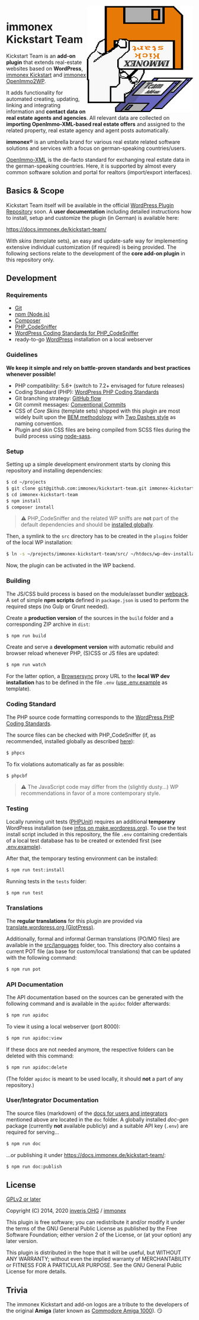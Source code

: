 <img src="assets/immonex-kickstart-team-logo.png" width="286" height="286" align="right" alt="immonex Kickstart Team Logo">

# immonex Kickstart Team

Kickstart Team is an **add-on plugin** that extends real-estate websites based on **WordPress**, [immonex Kickstart](https://de.wordpress.org/plugins/immonex-kickstart/) and [immonex OpenImmo2WP](https://immonex.dev/).

It adds functionality for automated creating, updating, linking and integrating information and **contact data on real estate agents and agencies**. All relevant data are collected on **importing OpenImmo-XML-based real estate offers** and assigned to the related property, real estate agency and agent posts automatically.

**immonex**® is an umbrella brand for various real estate related software solutions and services with a focus on german-speaking countries/users.

[OpenImmo-XML](http://openimmo.de/) is the de-facto standard for exchanging real estate data in the german-speaking countries. Here, it is supported by almost every common software solution and portal for realtors (import/export interfaces).

## Basics & Scope

Kickstart Team itself will be available in the official [WordPress Plugin Repository](https://wordpress.org/plugins/) soon. A **user documentation** including detailed instructions how to install, setup and customize the plugin (in German) is available here:

https://docs.immonex.de/kickstart-team/

With *skins* (template sets), an easy and update-safe way for implementing extensive individual customization (if required) is being provided. The following sections relate to the development of the **core add-on plugin** in this repository only.

## Development

### Requirements

- [Git](https://git-scm.com/book/en/v2/Getting-Started-Installing-Git)
- [npm (Node.js)](https://www.npmjs.com/get-npm)
- [Composer](https://getcomposer.org/)
- [PHP_CodeSniffer](https://github.com/squizlabs/PHP_CodeSniffer)
- [WordPress Coding Standards for PHP_CodeSniffer](https://github.com/WordPress/WordPress-Coding-Standards)
- ready-to-go [WordPress](https://wordpress.org/download/) installation on a local webserver

### Guidelines

**We keep it simple and rely on battle-proven standards and best practices whenever possible!**

- PHP compatibility: 5.6+ (switch to 7.2+ envisaged for future releases)
- Coding Standard (PHP): [WordPress PHP Coding Standards](https://make.wordpress.org/core/handbook/best-practices/coding-standards/php/)
- Git branching strategy: [GitHub flow](https://guides.github.com/introduction/flow/)
- Git commit messages: [Conventional Commits](https://www.conventionalcommits.org/)
- CSS of *Core Skins* (template sets) shipped with this plugin are most widely built upon the [BEM methodology](https://en.bem.info/methodology/) with [Two Dashes style](https://en.bem.info/methodology/naming-convention/#two-dashes-style) as naming convention.
- Plugin and skin CSS files are being compiled from SCSS files during the build process using [node-sass](https://github.com/sass/node-sass).

### Setup

Setting up a simple development environment starts by cloning this repository and installing dependencies:

```bash
$ cd ~/projects
$ git clone git@github.com:immonex/kickstart-team.git immonex-kickstart-team
$ cd immonex-kickstart-team
$ npm install
$ composer install
```
> :warning: PHP_CodeSniffer and the related WP sniffs are **not** part of the default dependencies and should be [installed globally](https://github.com/WordPress/WordPress-Coding-Standards#composer).

Then, a symlink to the `src` directory has to be created in the `plugins` folder of the local WP installation:

```bash
$ ln -s ~/projects/immonex-kickstart-team/src/ ~/htdocs/wp-dev-installation/wp-content/plugins/immonex-kickstart-team
```

Now, the plugin can be activated in the WP backend.

### Building

The JS/CSS build process is based on the module/asset bundler [webpack](https://webpack.js.org/). A set of simple **npm scripts** defined in `package.json` is used to perform the required steps (no Gulp or Grunt needed).

Create a **production version** of the sources in the `build` folder and a corresponding ZIP archive in `dist`:

```bash
$ npm run build
```

Create and serve a **development version** with automatic rebuild and browser reload whenever PHP, (S)CSS or JS files are updated:

```bash
$ npm run watch
```

For the latter option, a [Browsersync](https://browsersync.io/) proxy URL to the **local WP dev installation** has to be defined in the file `.env` ([use .env.example](.env.example) as template).

### Coding Standard

The PHP source code formatting corresponds to the [WordPress PHP Coding Standards](https://make.wordpress.org/core/handbook/best-practices/coding-standards/php/).

The source files can be checked with PHP_CodeSniffer (if, as recommended, installed globally as described [here](https://github.com/WordPress/WordPress-Coding-Standards#composer)):

```bash
$ phpcs
```

To fix violations automatically as far as possible:

```bash
$ phpcbf
```

> :warning: The JavaScript code may differ from the (slightly dusty...) WP recommendations in favor of a more contemporary style.

### Testing

Locally running unit tests ([PHPUnit](https://phpunit.de/)) requires an additional **temporary** WordPress installation (see [infos on make.wordpress.org](https://make.wordpress.org/cli/handbook/plugin-unit-tests/#running-tests-locally)). To use the test install script included in this repository, the file `.env` containing credentials of a local test database has to be created or extended first (see [.env.example](.env.example)).

After that, the temporary testing environment can be installed:

```bash
$ npm run test:install
```

Running tests in the `tests` folder:

```bash
$ npm run test
```

### Translations

The **regular translations** for this plugin are provided via [translate.wordpress.org (GlotPress)](https://translate.wordpress.org/projects/wp-plugins/immonex-kickstart-team/).

Additionally, formal and informal German translations (PO/MO files) are available in the [src/languages](src/languages) folder, too. This directory also contains a current POT file (as base for custom/local translations) that can be updated with the following command:

```bash
$ npm run pot
```

### API Documentation

The API documentation based on the sources can be generated with the following command and is available in the `apidoc` folder afterwards:

```bash
$ npm run apidoc
```

To view it using a local webserver (port 8000):

```bash
$ npm run apidoc:view
```

If these docs are not needed anymore, the respective folders can be deleted with this command:

```bash
$ npm run apidoc:delete
```

(The folder `apidoc` is meant to be used locally, it should **not** a part of any repository.)

### User/Integrator Documentation

The source files (markdown) of the [docs for users and integrators](https://docs.immonex.de/kickstart-team/) mentioned above are located in the `doc` folder. A globally installed *doc-gen* package (currently **not** available publicly) and a suitable API key (`.env`) are required for serving...

```bash
$ npm run doc
```

...or publishing it under https://docs.immonex.de/kickstart-team/:

```bash
$ npm run doc:publish
```

## License

[GPLv2 or later](LICENSE)

Copyright (C) 2014, 2020 [inveris OHG](https://inveris.de/) / [immonex](https://immonex.dev/)

This plugin is free software; you can redistribute it and/or modify it under the terms of the GNU General Public License as published by the Free Software Foundation; either version 2 of the License, or (at your option) any later version.

This plugin is distributed in the hope that it will be useful, but WITHOUT ANY WARRANTY; without even the implied warranty of MERCHANTABILITY or FITNESS FOR A PARTICULAR PURPOSE. See the GNU General Public License for more details.

## Trivia

The immonex Kickstart and add-on logos are a tribute to the developers of the original **Amiga** (later known as [Commodore Amiga 1000](https://en.wikipedia.org/wiki/Amiga_1000)). :smirk: